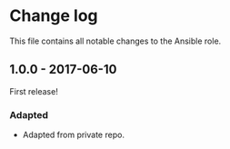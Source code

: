# Change log

This file contains all notable changes to the Ansible role.

## 1.0.0 - 2017-06-10

First release!

### Adapted
- Adapted from private repo.
